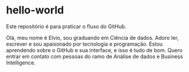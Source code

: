 # hello-world

Este repositório é para praticar o fluxo do GitHub.

Olá, meu nome é Elvio, sou graduando em Ciência de dados. 
Adoro ler, escrever e sou apaixonado por tecnologia e programação.
Estou aprendendo sobre o GitHub e sua interface, e isso é tudo de bom.
Quero entrar em contato com pessoas do ramo de Análise de dados e Business Intelligence.
